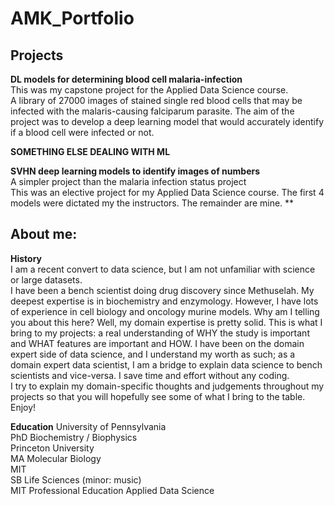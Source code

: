 # AMK_Portfolio


## Projects
**DL models for determining blood cell malaria-infection**<br>
This was my capstone project for the Applied Data Science course.<br>
A library of 27000 images of stained single red blood cells that may be infected with the malaris-causing falciparum parasite. The aim of the project was to develop a deep learning model that would accurately identify if a blood cell were infected or not. <br>

**SOMETHING ELSE DEALING WITH ML**

**SVHN deep learning models to identify images of numbers**<br>
A simpler project than the malaria infection status project<br>
This was an elective project for my Applied Data Science course. The first 4 models were dictated my the instructors. The remainder are mine.
**


## About me:
**History**<br>
I am a recent convert to data science, but I am not unfamiliar with science or large datasets.<br>
I have been a bench scientist doing drug discovery since Methuselah. My deepest expertise is in biochemistry and enzymology. However, I have lots of experience in cell biology and oncology murine models. Why am I telling you about this here? Well, my domain expertise is pretty solid. This is what I bring to my projects: a real understanding of WHY the study is important and WHAT features are important and HOW. I have been on the domain expert side of data science, and I understand my worth as such; as a domain expert data scientist, I am a bridge to explain data science to bench scientists and vice-versa. I save time and effort without any coding.<br>
I try to explain my domain-specific thoughts and judgements throughout my projects so that you will hopefully see some of what I bring to the table.<br>
Enjoy!<br>

**Education**
University of Pennsylvania   
  PhD   Biochemistry / Biophysics<br>
Princeton University  
  MA   Molecular Biology<br>
MIT  
  SB   Life Sciences (minor:  music)<br>
MIT Professional Education
  Applied Data Science<br>
